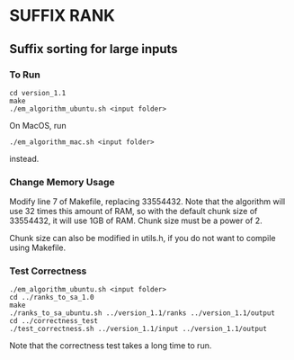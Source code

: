 # SUFFIX RANK
## Suffix sorting for large inputs

### To Run
```
cd version_1.1
make
./em_algorithm_ubuntu.sh <input folder>
```
On MacOS, run
```
./em_algorithm_mac.sh <input folder>
```
instead.

### Change Memory Usage

Modify line 7 of Makefile, replacing 33554432.  Note that the algorithm will use 32 times this amount of RAM, so with the default chunk size of 33554432, it will use 1GB of RAM.  Chunk size must be a power of 2.

Chunk size can also be modified in utils.h, if you do not want to compile using Makefile.

### Test Correctness

```
./em_algorithm_ubuntu.sh <input folder>
cd ../ranks_to_sa_1.0
make
./ranks_to_sa_ubuntu.sh ../version_1.1/ranks ../version_1.1/output
cd ../correctness_test
./test_correctness.sh ../version_1.1/input ../version_1.1/output
```
Note that the correctness test takes a long time to run.

